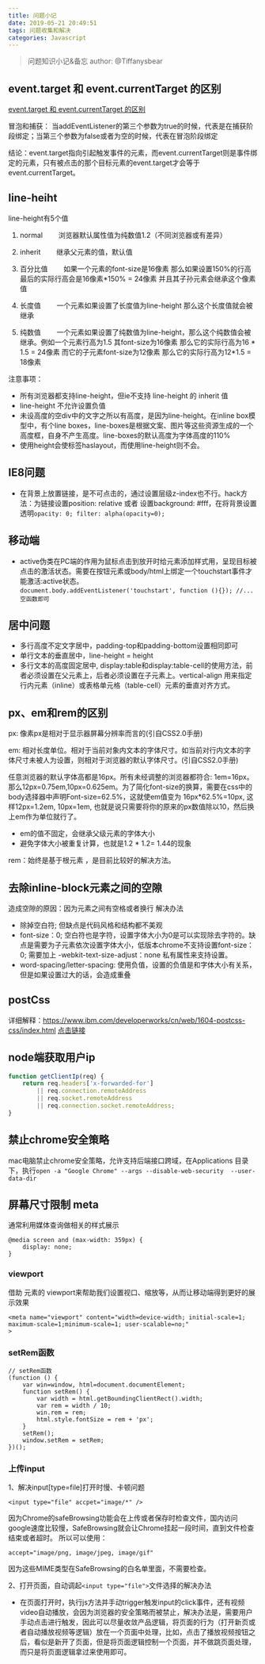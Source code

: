 ```yaml
---
title: 问题小记
date: 2019-05-21 20:49:51
tags: 问题收集和解决
categories: Javascript
---
```


> 问题知识小记&备忘
> author: @Tiffanysbear 


## event.target 和 event.currentTarget 的区别
[event.target 和 event.currentTarget 的区别](http://www.calledt.com/target-and-currenttarget/)

冒泡和捕获： 当addEventListener的第三个参数为true的时候，代表是在捕获阶段绑定；当第三个参数为false或者为空的时候，代表在冒泡阶段绑定

结论：event.target指向引起触发事件的元素，而event.currentTarget则是事件绑定的元素，只有被点击的那个目标元素的event.target才会等于event.currentTarget。


## line-heiht

line-height有5个值

1. normal
　　浏览器默认属性值为纯数值1.2（不同浏览器或有差异）
　　
2. inherit
　　继承父元素的值，默认值
　　
3. 百分比值
　　如果一个元素的font-size是16像素 那么如果设置150%的行高 最后的实际行高会是16像素*150% = 24像素 并且其子孙元素会继承这个像素值

4. 长度值
　　一个元素如果设置了长度值为line-height 那么这个长度值就会被继承

5. 纯数值
　　一个元素如果设置了纯数值为line-height，那么这个纯数值会被继承。例如一个元素行高为1.5 其font-size为16像素 那么它的实际行高为16 * 1.5 = 24像素 而它的子元素font-size为12像素 那么它的实际行高为12*1.5 = 18像素

<!-- more -->

注意事项：     

* 所有浏览器都支持line-height，但ie不支持 line-height 的 inherit 值
* line-height 不允许设置负值 
* 未设高度的空div中的文字之所以有高度，是因为line-height。在inline box模型中，有个line boxes，line-boxes是根据文案、图片等这些资源生成的一个高度框，自身不产生高度。line-boxes的默认高度为字体高度的110% 
* 使用height会使标签haslayout，而使用line-height则不会。



## IE8问题
* 在背景上放置链接，是不可点击的，通过设置层级z-index也不行。hack方法：为链接设置position: relative 或者 设置background: #fff，在将背景设置透明``` opacity: 0; filter: alpha(opacity=0); ```

## 移动端
* active伪类在PC端的作用为鼠标点击到放开时给元素添加样式用，呈现目标被点击的激活状态。需要在按钮元素或body/html上绑定一个touchstart事件才能激活:active状态。
<br>``` document.body.addEventListener('touchstart', function (){}); //...空函数即可 ```

## 居中问题

* 多行高度不定文字居中，padding-top和padding-bottom设置相同即可
* 单行文本的垂直居中，line-height = height
* 多行文本的高度固定居中, display:table和display:table-cell的使用方法，前者必须设置在父元素上，后者必须设置在子元素上。vertical-align 用来指定行内元素（inline）或表格单元格（table-cell）元素的垂直对齐方式。


## px、em和rem的区别
px: 像素px是相对于显示器屏幕分辨率而言的(引自CSS2.0手册)

em: 相对长度单位。相对于当前对象内文本的字体尺寸。如当前对行内文本的字体尺寸未被人为设置，则相对于浏览器的默认字体尺寸。(引自CSS2.0手册)

任意浏览器的默认字体高都是16px。所有未经调整的浏览器都符合: 1em=16px。那么12px=0.75em,10px=0.625em。为了简化font-size的换算，需要在css中的body选择器中声明Font-size=62.5%，这就使em值变为 16px*62.5%=10px, 这样12px=1.2em, 10px=1em, 也就是说只需要将你的原来的px数值除以10，然后换上em作为单位就行了。

* em的值不固定，会继承父级元素的字体大小
* 避免字体大小被重复计算，也就是1.2 * 1.2= 1.44的现象

rem：始终是基于根元素 <html> ，是目前比较好的解决方法。



## 去除inline-block元素之间的空隙
造成空隙的原因：因为元素之间有空格或者换行
解决办法

* 除掉空白符; 但缺点是代码风格和结构都不美观
* font-size：0; 空白符也是字符，设置字体大小为0是可以实现除去字符的。缺点是需要为子元素依次设置字体大小，低版本chrome不支持设置font-size：0; 需要加上 -webkit-text-size-adjust：none 私有属性来支持设置。
* word-spacing/letter-spacing: 使用负值，设置的负值是和字体大小有关系，但是如果设置过大的话，会造成重叠


## postCss
详细解释：https://www.ibm.com/developerworks/cn/web/1604-postcss-css/index.html
[点击链接](https://www.ibm.com/developerworks/cn/web/1604-postcss-css/index.html)

## node端获取用户ip
```javascript
function getClientIp(req) {
    return req.headers['x-forwarded-for']
        || req.connection.remoteAddress
        || req.socket.remoteAddress
        || req.connection.socket.remoteAddress;
}
```

## 禁止chrome安全策略
mac电脑禁止chrome安全策略，允许支持后端接口跨域，在Applications 目录下，执行``` open -a "Google Chrome" --args --disable-web-security  --user-data-dir ```

## 屏幕尺寸限制 meta
通常利用媒体查询做相关的样式展示

```
@media screen and (max-width: 359px) {
    display: none;
}
```

### viewport
借助 <meta>元素的 viewport来帮助我们设置视口、缩放等，从而让移动端得到更好的展示效果

```
<meta name="viewport" content="width=device-width; initial-scale=1; maximum-scale=1;minimum-scale=1; user-scalable=no;"
>
```

### setRem函数

```
// setRem函数
(function () {
    var win=window, html=document.documentElement;
    function setRem() {
        var width = html.getBoundingClientRect().width;
        var rem = width / 10;
        win.rem = rem;
        html.style.fontSize = rem + 'px';
    }
    setRem();
    window.setRem = setRem;
})();

```

### 上传input
1、解决input[type=file]打开时慢、卡顿问题

```
<input type="file" accpet="image/*" />

```

因为Chrome的safeBrowsing功能会在上传或者保存时检查文件，国内访问google速度比较慢，SafeBrowsing就会让Chrome挂起一段时间，直到文件检查结束或者超时。
所以可以使用：

```
accept="image/png, image/jpeg, image/gif"

```

因为这些MIME类型在SafeBrowsing的白名单里面，不需要检查。


2、打开页面，自动调起```<input type="file">```文件选择的解决办法

* 在页面打开时，执行js方法并手动trigger触发input的click事件，还有视频video自动播放，会因为浏览器的安全策略而被禁止，解决办法是，需要用户手动点击进行触发，因此可以尽量收敛产品逻辑，将页面的行为（打开新页或者自动播放视频等逻辑）放在一个页面中处理，比如，点击了播放视频按钮之后，看似是新开了页面，但是将页面逻辑控制一个页面，并不做跳页面处理，而只是将页面逻辑拿过来使用即可。

















